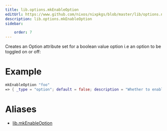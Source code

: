 ```yaml
---
title: lib.options.mkEnableOption
editUrl: https://www.github.com/nixos/nixpkgs/blob/master/lib/options.nix#L116C5
description: lib.options.mkEnableOption
sidebar:

    order: 7
---
```


Creates an Option attribute set for a boolean value option i.e an
option to be toggled on or off:

# Example

```nix
mkEnableOption "foo"
=> { _type = "option"; default = false; description = "Whether to enable foo."; example = true; type = { ... }; }
```


# Aliases

- [lib.mkEnableOption](./reference/lib/lib-mkEnableOption)


